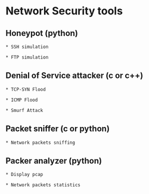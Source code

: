 # Network Security tools #
## Honeypot (python)
    * SSH simulation

    * FTP simulation

## Denial of Service attacker (c or c++)
    * TCP-SYN Flood

    * ICMP Flood

    * Smurf Attack
    
## Packet sniffer (c or python)
    * Network packets sniffing 

## Packer analyzer (python)
    * Display pcap
  
    * Network packets statistics
